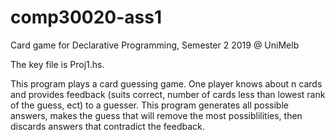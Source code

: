 # comp30020-ass1
Card game for Declarative Programming, Semester 2 2019 @ UniMelb

The key file is Proj1.hs.

This program plays a card guessing game. One player knows about n cards and provides feedback (suits correct, number of cards less than lowest rank of the guess, ect) to a guesser. This program generates all possible answers, makes the guess that will remove the most possiblilities, then discards answers that contradict the feedback. 
